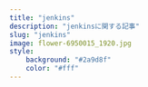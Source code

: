 ```yaml
---
title: "jenkins"
description: "jenkinsに関する記事"
slug: "jenkins"
image: flower-6950015_1920.jpg
style:
    background: "#2a9d8f"
    color: "#fff"
---
```

